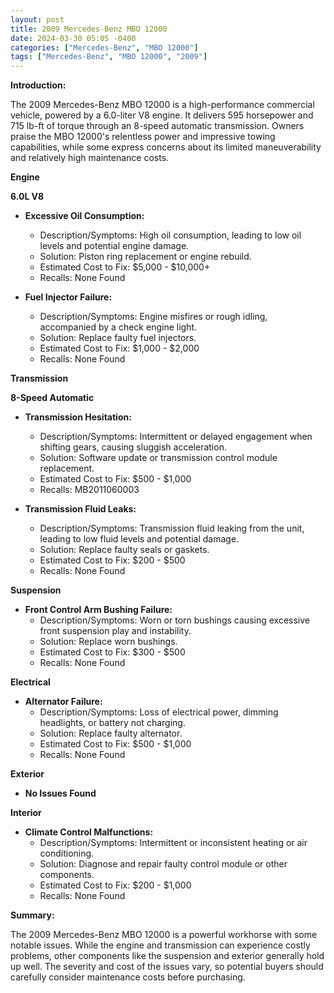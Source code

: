 ```yaml
---
layout: post
title: 2009 Mercedes-Benz MBO 12000
date: 2024-03-30 05:05 -0400
categories: ["Mercedes-Benz", "MBO 12000"]
tags: ["Mercedes-Benz", "MBO 12000", "2009"]
---
```

**Introduction:**

The 2009 Mercedes-Benz MBO 12000 is a high-performance commercial vehicle, powered by a 6.0-liter V8 engine. It delivers 595 horsepower and 715 lb-ft of torque through an 8-speed automatic transmission. Owners praise the MBO 12000's relentless power and impressive towing capabilities, while some express concerns about its limited maneuverability and relatively high maintenance costs.

**Engine**

**6.0L V8**

- **Excessive Oil Consumption:**
    - Description/Symptoms: High oil consumption, leading to low oil levels and potential engine damage.
    - Solution: Piston ring replacement or engine rebuild.
    - Estimated Cost to Fix: $5,000 - $10,000+
    - Recalls: None Found

- **Fuel Injector Failure:**
    - Description/Symptoms: Engine misfires or rough idling, accompanied by a check engine light.
    - Solution: Replace faulty fuel injectors.
    - Estimated Cost to Fix: $1,000 - $2,000
    - Recalls: None Found

**Transmission**

**8-Speed Automatic**

- **Transmission Hesitation:**
    - Description/Symptoms: Intermittent or delayed engagement when shifting gears, causing sluggish acceleration.
    - Solution: Software update or transmission control module replacement.
    - Estimated Cost to Fix: $500 - $1,000
    - Recalls: MB2011060003

- **Transmission Fluid Leaks:**
    - Description/Symptoms: Transmission fluid leaking from the unit, leading to low fluid levels and potential damage.
    - Solution: Replace faulty seals or gaskets.
    - Estimated Cost to Fix: $200 - $500
    - Recalls: None Found

**Suspension**

- **Front Control Arm Bushing Failure:**
    - Description/Symptoms: Worn or torn bushings causing excessive front suspension play and instability.
    - Solution: Replace worn bushings.
    - Estimated Cost to Fix: $300 - $500
    - Recalls: None Found

**Electrical**

- **Alternator Failure:**
    - Description/Symptoms: Loss of electrical power, dimming headlights, or battery not charging.
    - Solution: Replace faulty alternator.
    - Estimated Cost to Fix: $500 - $1,000
    - Recalls: None Found

**Exterior**

- **No Issues Found**

**Interior**

- **Climate Control Malfunctions:**
    - Description/Symptoms: Intermittent or inconsistent heating or air conditioning.
    - Solution: Diagnose and repair faulty control module or other components.
    - Estimated Cost to Fix: $200 - $1,000
    - Recalls: None Found

**Summary:**

The 2009 Mercedes-Benz MBO 12000 is a powerful workhorse with some notable issues. While the engine and transmission can experience costly problems, other components like the suspension and exterior generally hold up well. The severity and cost of the issues vary, so potential buyers should carefully consider maintenance costs before purchasing.
